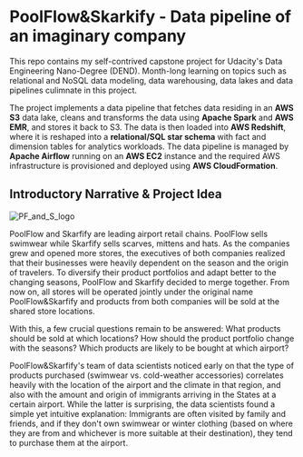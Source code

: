 # PoolFlow&Skarkify - Data pipeline of an imaginary company
This repo contains my self-contrived capstone project for Udacity's Data Engineering Nano-Degree (DEND). Month-long learning on topics such as relational and NoSQL data modeling, data warehousing, data lakes and data pipelines culimnate in this project.

The project implements a data pipeline that fetches data residing in an **AWS S3** data lake, cleans and transforms the data using **Apache Spark** and **AWS EMR**, and stores it back to S3. The data is then loaded into **AWS Redshift**, where it is reshaped into a **relational/SQL star schema** with fact and dimension tables for analytics workloads. The data pipeline is managed by **Apache Airflow** running on an **AWS EC2** instance and the required AWS infrastructure is provisioned and deployed using **AWS CloudFormation**.

## Introductory Narrative & Project Idea
![PF_and_S_logo](https://user-images.githubusercontent.com/54779918/117148216-506e6f80-adb6-11eb-9d19-88fe9b736387.png)

PoolFlow and Skarfify are leading airport retail chains. PoolFlow sells swimwear while Skarfify sells scarves, mittens and hats. As the companies grew and opened more stores, the executives of both companies realized that their businesses were heavily dependent on the season and the origin of travelers. To diversify their product portfolios and adapt better to the changing seasons, PoolFlow and Skarfify decided to merge together. From now on, all stores will be operated jointly under the original name PoolFlow&Skarfify and products from both companies will be sold at the shared store locations.

With this, a few crucial questions remain to be answered: What products should be sold at which locations? How should the product portfolio change with the seasons? Which products are likely to be bought at which airport?

PoolFlow&Skarfify's team of data scientists noticed early on that the type of products purchased (swimwear vs. cold-weather accessories) correlates heavily with the location of the airport and the climate in that region, and also with the amount and origin of immigrants arriving in the States at a certain airport. While the latter is surprising, the data scientists found a simple yet intuitive explanation: Immigrants are often visited by family and friends, and if they don't own swimwear or winter clothing (based on where they are from and whichever is more suitable at their destination), they tend to purchase them at the airport.
